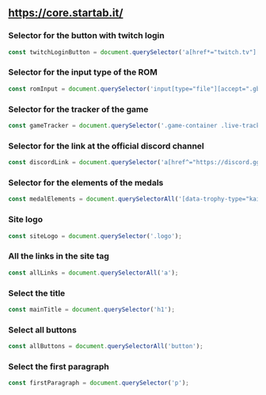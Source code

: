 ## https://core.startab.it/

### Selector for the button with twitch login

```javascript
const twitchLoginButton = document.querySelector('a[href*="twitch.tv"]');
```

### Selector for the input type of the ROM

```javascript
const romInput = document.querySelector('input[type="file"][accept=".gba"]');
```

### Selector for the tracker of the game

```javascript
const gameTracker = document.querySelector('.game-container .live-tracker');
```
### Selector for the link at the official discord channel

```javascript
const discordLink = document.querySelector('a[href^="https://discord.gg/"]');
```

### Selector for the elements of the medals

```javascript
const medalElements = document.querySelectorAll('[data-trophy-type="kaizo-v"]');
```

### Site logo

```javascript
const siteLogo = document.querySelector('.logo');
```
### All the links in the site tag <a>

```javascript
const allLinks = document.querySelectorAll('a');
```
### Select the title
```javascript
const mainTitle = document.querySelector('h1');
```

### Select all buttons

```javascript
const allButtons = document.querySelectorAll('button');
```

### Select the first paragraph

```javascript
const firstParagraph = document.querySelector('p');
```
